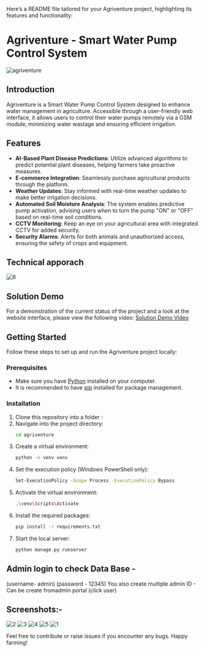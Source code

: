 Here’s a README file tailored for your Agriventure project, highlighting its features and functionality:


# Agriventure - Smart Water Pump Control System

![agriventure](https://github.com/user-attachments/assets/ee921af9-53bb-47e6-a775-cd34b9dcbe42)

## Introduction
Agriventure is a Smart Water Pump Control System designed to enhance water management in agriculture. Accessible through a user-friendly web interface, it allows users to control their water pumps remotely via a GSM module, minimizing water wastage and ensuring efficient irrigation.

## Features
- **AI-Based Plant Disease Predictions**: Utilize advanced algorithms to predict potential plant diseases, helping farmers take proactive measures.
- **E-commerce Integration**: Seamlessly purchase agricultural products through the platform.
- **Weather Updates**: Stay informed with real-time weather updates to make better irrigation decisions.
- **Automated Soil Moisture Analysis**: The system enables predictive pump activation, advising users when to turn the pump "ON" or "OFF" based on real-time soil conditions.
- **CCTV Monitoring**: Keep an eye on your agricultural area with integrated CCTV for added security.
- **Security Alarms**: Alerts for both animals and unauthorized access, ensuring the safety of crops and equipment.

## Technical apporach
![6](https://github.com/user-attachments/assets/eae2f1db-cfb0-4471-ac8e-7699d7e2d844)

## Solution Demo
For a demonstration of the current status of the project and a look at the website interface, please view the following video:
[Solution Demo Video](https://drive.google.com/file/d/1b5olEgKwLdLihWeVnfrQgtZYsAk_N0Lm/view?usp=sharing)

## Getting Started

Follow these steps to set up and run the Agriventure project locally:

### Prerequisites
- Make sure you have [Python](https://www.python.org/downloads/) installed on your computer.
- It is recommended to have [pip](https://pip.pypa.io/en/stable/) installed for package management.

### Installation
1. Clone this repository into a folder :
2. Navigate into the project directory:
   ```bash
   cd agriventure
   ```
3. Create a virtual environment:
   ```bash
   python -m venv venv
   ```
4. Set the execution policy (Windows PowerShell only):
   ```bash
   Set-ExecutionPolicy -Scope Process -ExecutionPolicy Bypass
   ```
5. Activate the virtual environment:
   ```bash
   .\venv\Scripts\Activate
   ```
6. Install the required packages:
   ```bash
   pip install -r requirements.txt
   ```
7. Start the local server:
   ```bash
   python manage.py runserver
   ```

## Admin login to check Data Base - 
(username- admin) (password - 12345) 
You also create multiple admin ID - Can be create fromadmin portal (click user)

## Screenshots:-
![2](https://github.com/user-attachments/assets/a108327e-9282-47ac-895c-e72e026139f2)
![3](https://github.com/user-attachments/assets/7d5e40c4-50a4-4276-867f-9018926dfb3b)
![4](https://github.com/user-attachments/assets/f97f1235-1242-4767-b670-78030f22427a)
![5](https://github.com/user-attachments/assets/2d061567-165a-465f-8b66-023e4742304b)
![1](https://github.com/user-attachments/assets/92af0967-931f-4b18-995e-20bb501aa1a3)


Feel free to contribute or raise issues if you encounter any bugs. Happy farming!
```




 
 
